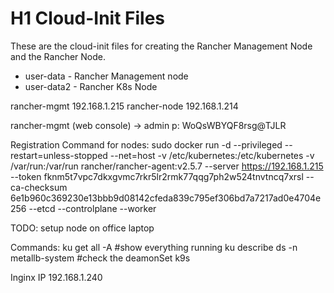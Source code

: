 # H1 Cloud-Init Files

These are the cloud-init files for creating the Rancher Management Node and the Rancher Node.

- user-data - Rancher Management node
- user-data2 - Rancher K8s Node


rancher-mgmt 192.168.1.215
rancher-node 192.168.1.214

rancher-mgmt (web console) -> admin p: WoQsWBYQF8rsg@TJLR 

Registration Command for nodes:
sudo docker run -d --privileged --restart=unless-stopped --net=host -v /etc/kubernetes:/etc/kubernetes -v /var/run:/var/run  rancher/rancher-agent:v2.5.7 --server https://192.168.1.215 --token fknm5t7vpc7dkxgvmc7rkr5lr2rmk77qqg7ph2w524tnvtncq7xrsl --ca-checksum 6e1b960c369230e13bbb9d08142cfeda839c795ef306bd7a7217ad0e4704e256 --etcd --controlplane --worker

TODO: setup node on office laptop

Commands:
ku get all -A #show everything running
ku describe ds -n metallb-system #check the deamonSet
k9s

Inginx IP 192.168.1.240